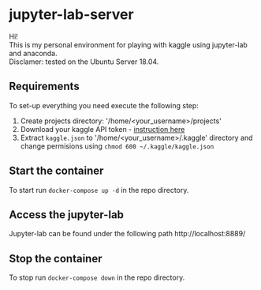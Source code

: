 # jupyter-lab-server
Hi!  
This is my personal environment for playing with kaggle using jupyter-lab and anaconda.  
Disclamer: tested on the Ubuntu Server 18.04.  
## Requirements
To set-up everything you need execute the following step:  
1. Create projects directory: '/home/<your_username>/projects'
2. Download your kaggle API token - [instruction here](https://github.com/Kaggle/kaggle-api)
3. Extract `kaggle.json` to '/home/<your_username>/.kaggle' directory and change permisions using
   `chmod 600 ~/.kaggle/kaggle.json`
## Start the container
To start run `docker-compose up -d` in the repo directory.

## Access the jupyter-lab
Jupyter-lab can be found under the following path http://localhost:8889/

## Stop the container
To stop run `docker-compose down` in the repo directory.
